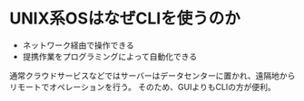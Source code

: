 # UNIX系OSはなぜCLIを使うのか

- ネットワーク経由で操作できる
- 提携作業をプログラミングによって自動化できる

通常クラウドサービスなどではサーバーはデータセンターに置かれ、遠隔地からリモートでオペレーションを行う。
そのため、GUIよりもCLIの方が便利。

